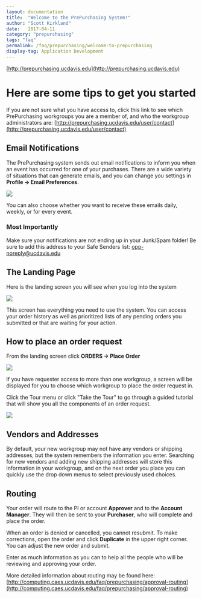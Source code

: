 ```yaml
---
layout: documentation
title:  "Welcome to the PrePurchasing System!"
author: "Scott Kirkland"
date:   2017-04-11
category: "prepurchasing"
tags: "faq"
permalink: /faq/prepurchasing/welcome-to-prepurchasing
display-tag: Application Development
---
```


[http://prepurchasing.ucdavis.edu](http://prepurchasing.ucdavis.edu)

# Here are some tips to get you started

If you are not sure what you have access to, click this link to see which PrePurchasing workgroups you are a member of, and who the workgroup administrators are: [http://prepurchasing.ucdavis.edu/user/contact](http://prepurchasing.ucdavis.edu/user/contact)

## Email Notifications

The PrePurchasing system sends out email notifications to inform you when an event has occurred for one of your purchases. There are a wide variety of situations that can generate emails, and you can change you settings in **Profile -> Email Preferences**.

![](https://i.embed.ly/1/image?url=http%3A%2F%2Fucdavis.github.io%2FPurchasing%2Fimages%2Ffaq%2FEmailPreferences.JPG&key=afea23f29e5a4f63bd166897e3dc72df)

You can also choose whether you want to receive these emails daily, weekly, or for every event.

### Most Importantly

Make sure your notifications are not ending up in your Junk/Spam folder! Be sure to add this address to your Safe Senders list: opp-noreply@ucdavis.edu

## The Landing Page

Here is the landing screen you will see when you log into the system

![](https://i.embed.ly/1/image?url=http%3A%2F%2Fucdavis.github.io%2FPurchasing%2Fimages%2Ffaq%2FLandingPage.JPG&key=afea23f29e5a4f63bd166897e3dc72df)

This screen has everything you need to use the system. You can access your order history as well as prioritized lists of any pending orders you submitted or that are waiting for your action.

## How to place an order request

From the landing screen click **ORDERS -> Place Order**

![](https://i.embed.ly/1/image?url=http%3A%2F%2Fucdavis.github.io%2FPurchasing%2Fimages%2Ffaq%2FMenuPlaceOrder.JPG&key=afea23f29e5a4f63bd166897e3dc72df)

If you have requester access to more than one workgroup, a screen will be displayed for you to choose which workgroup to place the order request in.

Click the Tour menu or click "Take the Tour" to go through a guided tutorial that will show you all the components of an order request.

![](https://i.embed.ly/1/image?url=http%3A%2F%2Fucdavis.github.io%2FPurchasing%2Fimages%2Ffaq%2FTourButtons.png&key=afea23f29e5a4f63bd166897e3dc72df)

## Vendors and Addresses

By default, your new workgroup may not have any vendors or shipping addresses, but the system remembers the information you enter. Searching for new vendors and adding new shipping addresses will store this information in your workgroup, and on the next order you place you can quickly use the drop down menus to select previously used choices.

## Routing

Your order will route to the PI or account **Approver** and to the **Account Manager**. They will then be sent to your **Purchaser**,  who will complete and place the order.

When an order is denied or cancelled, you cannot resubmit. To make corrections, open the order and click **Duplicate** in the upper right corner. You can adjust the new order and submit.

Enter as much information as you can to help all the people who will be reviewing and approving your order.

More detailed information about routing may be found here: [http://computing.caes.ucdavis.edu/faq/prepurchasing/approval-routing](http://computing.caes.ucdavis.edu/faq/prepurchasing/approval-routing)
